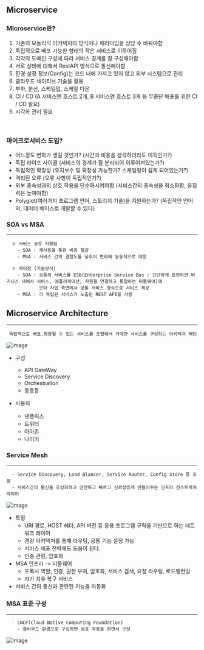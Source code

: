 ## Microservice

### Microservice란?
  1. 기존의 모놀리식 아키텍처의 방식이나 패러다임을 상당 수 바꿔야함
  2. 독립적으로 배포 가능한 형태의 작은 서비스로 이루어짐
  3. 각각의 도메인 구성에 따라 서비스 경계를 잘 구성해야함
  4. 서로 상태에 대해서 RestAPI 방식으로 통신해야함
  5. 환경 설정 정보(Config)는 코드 내에 가지고 있지 않고 외부 시스템으로 관리
  6. 클라우드 네이티브 기술을 활용
  7. 부하, 분산, 스케일업, 스케일 다운
  8. CI / CD (A 서비스엔 호스트 2개, B 서비스엔 호스트 3개 등 무중단 배포를 위한 CI / CD 필요)
  9. 시각화 관리 필요
<br/>

### 마이크로서비스 도입?
  + 어느정도 변화가 생길 것인가? (시간과 비용을 생각하더라도 이득인가?)
  + 독립 라이프 사이클 (서비스의 경계가 잘 분리되어 이루어져있는가?)
  + 독립적인 확장성 (유지보수 및 확장성 가능한가? 스케일링이 쉽게 되어있는가?)
  + 격리된 오류 (오류 사항이 독립적인가?)
  + 외부 종속성과의 상호 작용을 단순화시켜야함 (서비스간의 종속성을 최소화함, 응집력은 높여야함)
  + Polyglot(여러가지 프로그램 언어, 스토리지 기술)을 지원하는가? (독립적인 언어와, 데이터 베이스로 개발할 수 있다)


### SOA vs MSA
-----
```
  ㅇ 서비스 공유 지향점
    - SOA : 재사용을 통한 비용 절감
    - MSA : 서비스 간의 결합도를 낮추어 변화에 능동적으로 대응
    
  ㅇ 차이점 (기술방식)
    - SOA : 공통의 서비스를 ESB(Enterprise Service Bus : 간단하게 표현하면 비즈니스 내에서 서비스, 애플리케이션, 자원을 연결하고 통합하는 미들웨어)에 
            모아 사업 측면에서 공통 서비스 형식으로 서비스 제공
    - MSA : 각 독립된 서비스가 노출된 REST API를 사용
```

## Microservice Architecture
------
```
 독립적으로 배포,확장될 수 있는 서비스를 조합해서 거대한 서비스를 구성하는 아키텍처 패턴
```
![image](https://user-images.githubusercontent.com/76584547/120504000-baeaed80-c3fe-11eb-9061-b8c585b4ca1d.png)

+ 구성
  + API GateWay
  + Service Discovery
  + Orchestration
  + 등등등
  
+ 사용처
  + 넷플릭스
  + 트위터
  + 아마존
  + 나이키

### Service Mesh
---
```
  - Service Discovery, Load Blancer, Service Router, Config Store 등 포함
  - 서비스간의 통신을 추상화하고 안전하고 빠르고 신뢰성있게 만들어주는 인프라 컨스트럭쳐 레이어 
```
![image](https://user-images.githubusercontent.com/76584547/120504194-e7066e80-c3fe-11eb-9d59-9676be163c18.png)
+ 특징
  + URI 경로, HOST 헤더, API 버전 등 응용 프로그램 규칙을 기반으로 하는 네트워크 레이어
  + 경량 아키텍처를 통해 라우팅, 공통 기능 설정 가능
  + 서비스 배포 전략에도 도움이 된다.
  + 인증 관련, 암호화
+ MSA 인프라 -> 미들웨어
  + 프록시 역할, 인증, 권한 부여, 암호화, 서비스 검색, 요청 라우팅, 로드밸런싱
  + 자가 치유 복구 서비스
+ 서비스 간의 통신과 관련된 기능을 자동화 


### MSA 표준 구성
------
```
  - CNCF(Cloud Native Computing Foundation)
    - 클라우드 환경으로 구성하면 상호 작용을 하면서 구성
```
![image](https://user-images.githubusercontent.com/76584547/120507642-f33ffb00-c401-11eb-994b-155b8d330daa.png)
